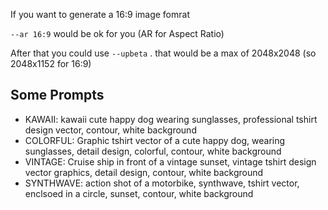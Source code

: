 If you want to generate a 16:9 image fomrat

`--ar 16:9` would be ok for you (AR for Aspect Ratio)

After that you could use `--upbeta` . that would be a max of 2048x2048 (so 2048x1152 for 16:9)

## Some Prompts

- KAWAII: kawaii cute happy dog wearing sunglasses, professional tshirt design vector, contour, white background
- COLORFUL: Graphic tshirt vector of a cute happy dog, wearing sunglasses, detail design, colorful, contour, white background
- VINTAGE: Cruise ship in front of a vintage sunset, vintage tshirt design vector graphics, detail design, contour, white background
- SYNTHWAVE: action shot of a motorbike, synthwave, tshirt vector, enclsoed in a circle, sunset, contour, white background
